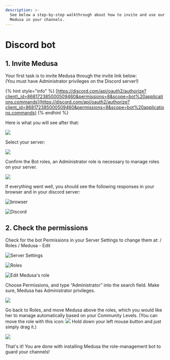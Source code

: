 ```yaml
---
description: >-
  See below a step-by-step walkthrough about how to invite and use our guardian
  Medusa in your channels.
---
```


# Discord bot

## 1. Invite Medusa

Your first task is to invite Medusa through the invite link below:  
\(You must have Administrator privileges on the Discord server!\)

{% hint style="info" %}
[https://discord.com/api/oauth2/authorize?client\_id=868172385000509460&permissions=8&scope=bot%20applications.commands](https://discord.com/api/oauth2/authorize?client_id=868172385000509460&permissions=8&scope=bot%20applications.commands)
{% endhint %}

Here is what you will see after that:

![](../../.gitbook/assets/1kep.png)

Select your server:

![](../../.gitbook/assets/2kep.png)

Confirm the Bot roles, an Administrator role is necessary to manage roles on your server.

![](../../.gitbook/assets/3kep.png)

If everything went well, you should see the following responses in your browser and in your discord server:

![browser](../../.gitbook/assets/4kep.png)

![Discord](../../.gitbook/assets/5kep.png)

## 2. Check the permissions

Check for the bot Permissions in your Server Settings to change them at: / Roles / Medusa - Edit

![Server Settings](../../.gitbook/assets/6kep.png)

![Roles](../../.gitbook/assets/7kep.png)

![Edit Medusa&apos;s role](../../.gitbook/assets/8kep.png)

Choose Permissions, and type “Administrator” into the search field. Make sure, Medusa has Administrator privileges.

![](../../.gitbook/assets/9kep.png)

Go back to Roles, and move Medusa above the roles, which you would like her to manage automatically based on your Community Levels. \(You can move the role with this icon: ![](https://lh3.googleusercontent.com/sZMRe5iGtIgs5EJYLLB0EE11teo2U0AwJeGTgeV3LrRwMQMjLuQ4Fqu39f5Ts9wFXc3CWaZf19BmmKWSFce4VAjHlGRyxQnMrBcD1qcJc81Sp_W3Kx1_VDWPfMxf2KxUwz2p_Ys3) Hold down your left mouse button and just simply drag it.\)

![](../../.gitbook/assets/10kep.png)

That's it! You are done with installing Medusa the role-management bot to guard your channels!

